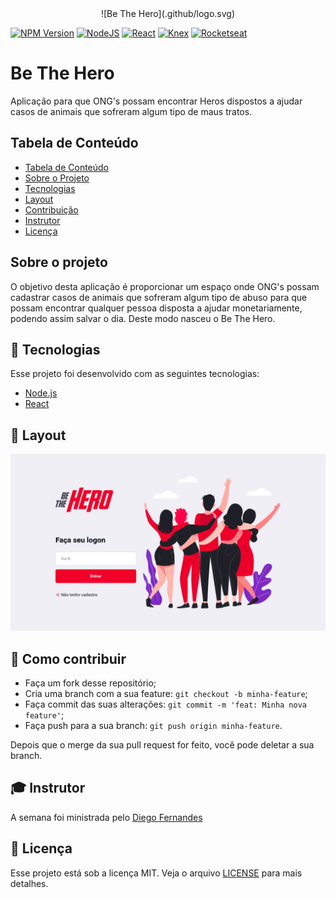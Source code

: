 <!-- Project Logo -->

<center>![Be The Hero](.github/logo.svg)</center>

<!-- Project Shields -->

[![NPM Version][npm-image]][npm-url]
[![NodeJS][node-image]][node-url]
[![React][react-image]][react-url]
[![Knex][knex-image]][knex-url]
[![Rocketseat][rocketseat-image]][rocketseat-url]

<!-- Name of Project -->

# Be The Hero

<!-- Description -->

Aplicação para que ONG's possam encontrar Heros dispostos a ajudar casos de animais que sofreram algum tipo de maus tratos.

<!-- Table of Contents -->

## Tabela de Conteúdo

- [Tabela de Conteúdo](#tabela-de-conteúdo)
- [Sobre o Projeto](#sobre-o-projeto)
- [Tecnologias](#tec)
- [Layout](#layout)
- [Contribuição](#como-contribuir)
- [Instrutor](#instrutor)
- [Licença](#licença)


<!-- About The Project -->

## Sobre o projeto

O objetivo desta aplicação é proporcionar um espaço onde ONG's possam cadastrar casos de animais que sofreram algum tipo de abuso para que possam encontrar qualquer pessoa disposta a ajudar monetariamente, podendo assim salvar o dia. Deste modo nasceu o Be The Hero.

## :rocket: Tecnologias <a name="tec"></a>

Esse projeto foi desenvolvido com as seguintes tecnologias:

- [Node.js](https://nodejs.org/en/)
- [React](https://reactjs.org)

## 🔖 Layout <a name="layout"></a>

![Tela Inicial](.github/telaInicial.png)

## 🤔 Como contribuir <a name="como-contribuir"></a>

- Faça um fork desse repositório;
- Cria uma branch com a sua feature: `git checkout -b minha-feature`;
- Faça commit das suas alterações: `git commit -m 'feat: Minha nova feature'`;
- Faça push para a sua branch: `git push origin minha-feature`.

Depois que o merge da sua pull request for feito, você pode deletar a sua branch.

## :mortar_board: Instrutor <a name="instrutor"></a>

A semana foi ministrada pelo [Diego Fernandes](https://github.com/diego3g)

## :memo: Licença <a name="licença"></a>

Esse projeto está sob a licença MIT. Veja o arquivo [LICENSE](LICENSE.md) para mais detalhes.

<!-- Project Shields -->

[rocketseat-image]: https://img.shields.io/badge/made%20by-Rocketseat-%237e27c5
[rocketseat-url]: https://rocketseat.com.br/
[npm-image]: https://img.shields.io/badge/npm-v6.14.4-blue
[npm-url]: https://www.npmjs.com/
[node-image]: https://img.shields.io/badge/NodeJs-V12.16.2-%23007b00
[node-url]: https://nodejs.org/en/
[react-image]: https://img.shields.io/badge/-React-%2337dbff
[react-url]: https://pt-br.reactjs.org/
[knex-image]: https://img.shields.io/badge/-Knex-%23ee5400
[knex-url]: http://knexjs.org/